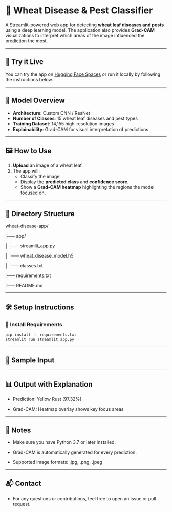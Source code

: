 # 🌾 Wheat Disease & Pest Classifier

A Streamlit-powered web app for detecting **wheat leaf diseases and pests** using a deep learning model. The application also provides **Grad-CAM** visualizations to interpret which areas of the image influenced the prediction the most.

---

## 🚀 Try it Live

You can try the app on [Hugging Face Spaces](https://huggingface.co/spaces/) or run it locally by following the instructions below.

---

## 🧠 Model Overview

- **Architecture**: Custom CNN / ResNet  
- **Number of Classes**: 15 wheat leaf diseases and pest types  
- **Training Dataset**: 14,155 high-resolution images  
- **Explainability**: Grad-CAM for visual interpretation of predictions  

---

## 🖼️ How to Use

1. **Upload** an image of a wheat leaf.
2. The app will:
   - Classify the image.
   - Display the **predicted class** and **confidence score**.
   - Show a **Grad-CAM heatmap** highlighting the regions the model focused on.

---

## 📁 Directory Structure
wheat-disease-app/

├── app/

│   ├── streamlit_app.py

│   ├── wheat_disease_model.h5

│   └── classes.txt

├── requirements.txt

├── README.md

---

## 🛠️ Setup Instructions

### 🔧 Install Requirements

```bash
pip install -r requirements.txt
streamlit run streamlit_app.py
```
---
## 🧪 Sample Input
---

## 📊 Output with Explanation
- Prediction: Yellow Rust (97.32%)

- Grad-CAM: Heatmap overlay shows key focus areas
---

## 📌 Notes
- Make sure you have Python 3.7 or later installed.

- Grad-CAM is automatically generated for every prediction.

- Supported image formats: .jpg, .png, .jpeg
---

## 📬 Contact
- For any questions or contributions, feel free to open an issue or pull request.
